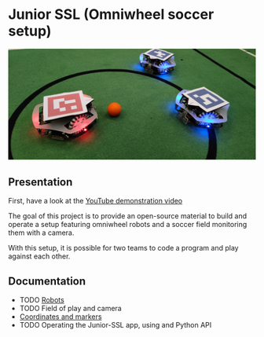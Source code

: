 # Junior SSL (Omniwheel soccer setup)

![Robots](/docs/imgs/cover.jpg)

## Presentation

First, have a look at the [YouTube demonstration video](https://www.youtube.com/watch?v=4NFXbaom7YQ)

The goal of this project is to provide an open-source material to build and operate a setup featuring
omniwheel robots and a soccer field monitoring them with a camera.

With this setup, it is possible for two teams to code a program and play against each other.

## Documentation

* TODO [Robots](/docs/robots.md)
* TODO Field of play and camera
* [Coordinates and markers](/docs/coordinates-markers.md)
* TODO Operating the Junior-SSL app, using and Python API
